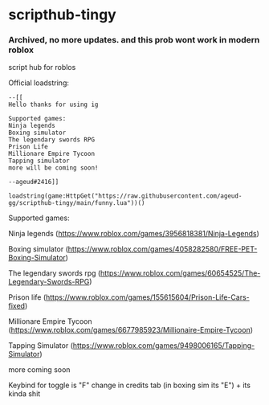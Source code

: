 # scripthub-tingy

### **Archived, no more updates. and this prob wont work in modern roblox**


script hub for roblos

Official loadstring:
```
--[[
Hello thanks for using ig

Supported games:
Ninja legends
Boxing simulator
The legendary swords RPG
Prison Life
Millionare Empire Tycoon
Tapping simulator
more will be coming soon!

--ageud#2416]]

loadstring(game:HttpGet("https://raw.githubusercontent.com/ageud-gg/scripthub-tingy/main/funny.lua"))()
```



Supported games:

Ninja legends (https://www.roblox.com/games/3956818381/Ninja-Legends)

Boxing simulator (https://www.roblox.com/games/4058282580/FREE-PET-Boxing-Simulator)

The legendary swords rpg (https://www.roblox.com/games/60654525/The-Legendary-Swords-RPG)

Prison life (https://www.roblox.com/games/155615604/Prison-Life-Cars-fixed)

Millionare Empire Tycoon (https://www.roblox.com/games/6677985923/Millionaire-Empire-Tycoon)

Tapping Simulator (https://www.roblox.com/games/9498006165/Tapping-Simulator)

more coming soon

Keybind for toggle is "F" change in credits tab (in boxing sim its "E") + its kinda shit
